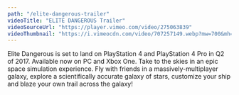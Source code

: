 ```yaml
---
path: "/elite-dangerous-trailer"
videoTitle: "ELITE DANGEROUS Trailer"
videoSourceUrl: "https://player.vimeo.com/video/275063839"
videoThumbnail: "https://i.vimeocdn.com/video/707257149.webp?mw=700&mh=393"
---
```


Elite Dangerous is set to land on PlayStation 4 and PlayStation 4 Pro in Q2 of 2017. Available now on PC and Xbox One.
Take to the skies in an epic space simulation experience. Fly with friends in a massively-multiplayer galaxy, explore a scientifically accurate galaxy of stars, customize your ship and blaze your own trail across the galaxy!
